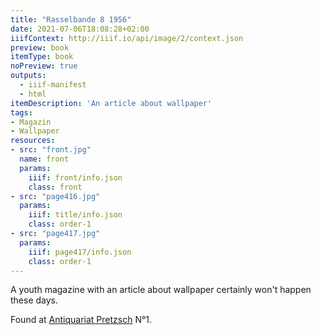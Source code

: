 ```yaml
---
title: "Rasselbande 8 1956"
date: 2021-07-06T18:08:28+02:00
iiifContext: http://iiif.io/api/image/2/context.json
preview: book
itemType: book
noPreview: true
outputs:
  - iiif-manifest
  - html
itemDescription: 'An article about wallpaper'
tags:
- Magazin
- Wallpaper
resources:
- src: "front.jpg"
  name: front
  params:
    iiif: front/info.json
    class: front
- src: "page416.jpg"
  params:
    iiif: title/info.json
    class: order-1
- src: "page417.jpg"
  params:
    iiif: page417/info.json
    class: order-1
---
```


A youth magazine with an article about wallpaper certainly won't happen these days.

<!--more-->
<div class="source">
Found at <a target="_blank" href="https://antiquariat-pretzsch.de/">Antiquariat Pretzsch</a> N°1.
</div>
